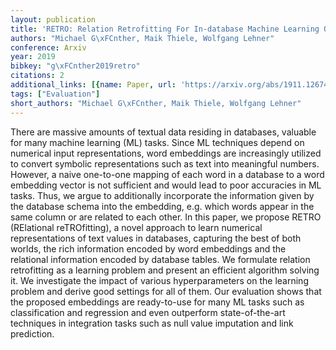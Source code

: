 ```yaml
---
layout: publication
title: 'RETRO: Relation Retrofitting For In-database Machine Learning On Textual Data'
authors: "Michael G\xFCnther, Maik Thiele, Wolfgang Lehner"
conference: Arxiv
year: 2019
bibkey: "g\xFCnther2019retro"
citations: 2
additional_links: [{name: Paper, url: 'https://arxiv.org/abs/1911.12674'}]
tags: ["Evaluation"]
short_authors: "Michael G\xFCnther, Maik Thiele, Wolfgang Lehner"
---
```

There are massive amounts of textual data residing in databases, valuable for
many machine learning (ML) tasks. Since ML techniques depend on numerical input
representations, word embeddings are increasingly utilized to convert symbolic
representations such as text into meaningful numbers. However, a naive
one-to-one mapping of each word in a database to a word embedding vector is not
sufficient and would lead to poor accuracies in ML tasks. Thus, we argue to
additionally incorporate the information given by the database schema into the
embedding, e.g. which words appear in the same column or are related to each
other. In this paper, we propose RETRO (RElational reTROfitting), a novel
approach to learn numerical representations of text values in databases,
capturing the best of both worlds, the rich information encoded by word
embeddings and the relational information encoded by database tables. We
formulate relation retrofitting as a learning problem and present an efficient
algorithm solving it. We investigate the impact of various hyperparameters on
the learning problem and derive good settings for all of them. Our evaluation
shows that the proposed embeddings are ready-to-use for many ML tasks such as
classification and regression and even outperform state-of-the-art techniques
in integration tasks such as null value imputation and link prediction.